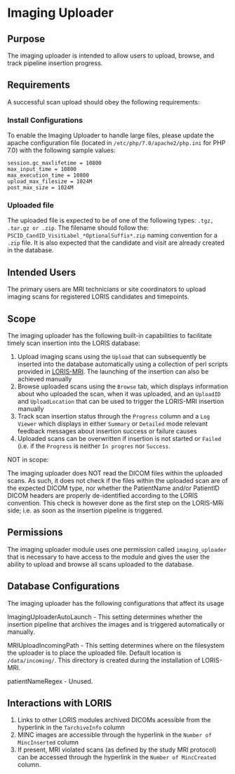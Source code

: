 # Imaging Uploader

## Purpose

The imaging uploader is intended to allow users to upload, browse, and track 
pipeline insertion progress.


## Requirements

A successful scan upload should obey the following requirements: 


### Install Configurations

To enable the Imaging Uploader to handle large files, please update the apache 
configuration file (located in `/etc/php/7.0/apache2/php.ini` for PHP 7.0) with 
the following sample values: 

```
session.gc_maxlifetime = 10800
max_input_time = 10800
max_execution_time = 10800
upload_max_filesize = 1024M
post_max_size = 1024M
```

### Uploaded file

The uploaded file is expected to be of one of the following types: 
`.tgz, .tar.gz or .zip`. The filename should follow the:
`PSCID_CandID_VisitLabel_*OptionalSuffix*.zip` naming convention for a `.zip` 
file. It is also expected that the candidate and visit are already created in 
the database.


## Intended Users

The primary users are MRI technicians or site coordinators to
upload imaging scans for registered LORIS candidates and timepoints.

## Scope

The imaging uploader has the following built-in capabilities to facilitate 
timely scan insertion into the LORIS database:

1. Upload imaging scans using the `Upload` that can subsequently be inserted 
into the database automatically using a collection of perl scripts provided in 
[LORIS-MRI](https://github.com/aces/Loris-MRI). The launching of the insertion
can also be achieved manually
2. Browse uploaded scans using the `Browse` tab, which displays information 
about who uploaded the scan, when it was uploaded, and an `UploadID` and 
`UploadLocation` that can be used to trigger the LORIS-MRI insertion manually
3. Track scan insertion status through the `Progress` column and a `Log Viewer` 
which displays in either `Summary` or `Detailed` mode relevant feedback messages
about insertion success or failure causes
4. Uploaded scans can be overwritten if insertion is not started or `Failed` 
(i.e. if the `Progress` is neither `In progres` nor `Success`. 


NOT in scope:

The imaging uploader does NOT read the DICOM files within the uploaded scans. 
As such, it does not check if the files within the uploaded scan are of the 
expected DICOM type, nor whether the  PatientName and/or PatientID DICOM headers 
are properly de-identified according to the LORIS convention. This check is 
however done as the first step on the LORIS-MRi side; i.e. as soon as the 
insertion pipeline is triggered.

## Permissions

The imaging uploader module uses one permission called `imaging_uploader` that 
is necessary to have access to the module and gives the user the ability to 
upload and browse all scans uploaded to the database.


## Database Configurations

The imaging uploader has the following configurations that affect its usage

ImagingUploaderAutoLaunch - This setting determines whether the insertion 
        pipeline that archives the images and is triggered automatically or 
        manually.

MRIUploadIncomingPath - This setting determines where on the filesystem the 
        uploader is to place the uploaded file. Default location is 
        `/data/incoming/`. This directory is created during the installation of 
        LORIS-MRI.

patientNameRegex - Unused.


## Interactions with LORIS

1. Links to other LORIS modules archived DICOMs acessible from the hyperlink in 
the `TarchiveInfo` column
2. MINC images are accessible through the hyperlink in the 
`Number of MincInserted` column
3. If present, MRI violated scans (as defined by the study MRI protocol) can be 
accessed through the hyperlink in the `Number of MincCreated` column.
